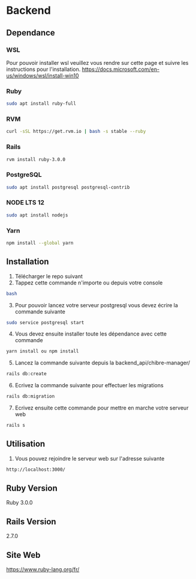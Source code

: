 # Backend

## Dependance
### WSL
Pour pouvoir installer wsl veuillez vous rendre sur cette page et suivre les instructions pour l'installation.
https://docs.microsoft.com/en-us/windows/wsl/install-win10
### Ruby
```bash
sudo apt install ruby-full
```
### RVM
```bash
curl -sSL https://get.rvm.io | bash -s stable --ruby
```
### Rails
```bash
rvm install ruby-3.0.0
```
### PostgreSQL
```bash
sudo apt install postgresql postgresql-contrib
```
### NODE LTS 12
```bash
sudo apt install nodejs
```
### Yarn
```bash
npm install --global yarn
```
 

## Installation

1. Télécharger le repo suivant
2. Tappez cette commande n'importe ou depuis votre console
```bash
bash
```
3. Pour pouvoir lancez votre serveur postgresql vous devez écrire la commande suivante
```bash
sudo service postgresql start
```
4. Vous devez ensuite installer toute les dépendance avec cette commande
```bash
yarn install ou npm install
```
5. Lancez la commande suivante depuis la backend_api/chibre-manager/
```bash
rails db:create
```
6. Ecrivez la commande suivante pour effectuer les migrations
```bash
rails db:migration
```
7. Ecrivez ensuite cette commande pour mettre en marche votre serveur web 
```bash
rails s
```

## Utilisation
1. Vous pouvez rejoindre le serveur web sur l'adresse suivante 
```bash
http://localhost:3000/
```

## Ruby Version
Ruby 3.0.0

## Rails Version
2.7.0
	
## Site Web
https://www.ruby-lang.org/fr/

